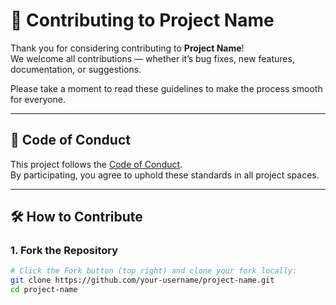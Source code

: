 # 🤝 Contributing to Project Name

Thank you for considering contributing to **Project Name**!  
We welcome all contributions — whether it’s bug fixes, new features, documentation, or suggestions.  

Please take a moment to read these guidelines to make the process smooth for everyone.  

---

## 📌 Code of Conduct
This project follows the [Code of Conduct](CODE_OF_CONDUCT.md).  
By participating, you agree to uphold these standards in all project spaces.

---

## 🛠️ How to Contribute

### 1. Fork the Repository
```bash
# Click the Fork button (top right) and clone your fork locally:
git clone https://github.com/your-username/project-name.git
cd project-name
